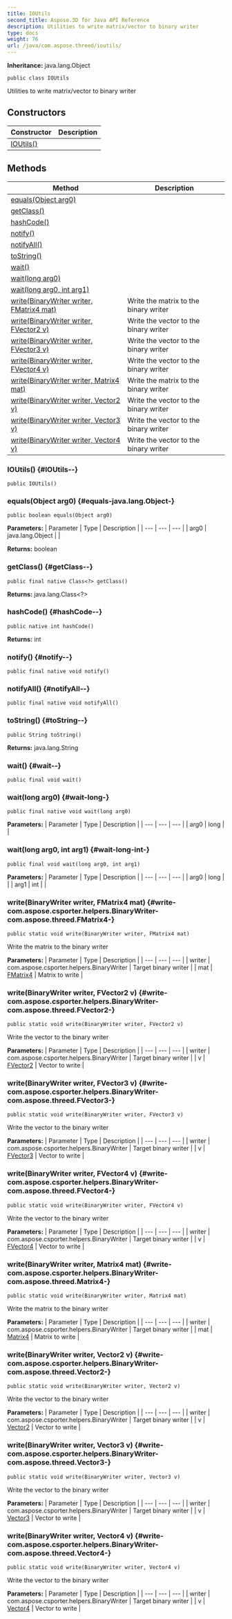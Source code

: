 ```yaml
---
title: IOUtils
second_title: Aspose.3D for Java API Reference
description: Utilities to write matrix/vector to binary writer
type: docs
weight: 76
url: /java/com.aspose.threed/ioutils/
---
```


**Inheritance:**
java.lang.Object
```
public class IOUtils
```

Utilities to write matrix/vector to binary writer
## Constructors

| Constructor | Description |
| --- | --- |
| [IOUtils()](#IOUtils--) |  |
## Methods

| Method | Description |
| --- | --- |
| [equals(Object arg0)](#equals-java.lang.Object-) |  |
| [getClass()](#getClass--) |  |
| [hashCode()](#hashCode--) |  |
| [notify()](#notify--) |  |
| [notifyAll()](#notifyAll--) |  |
| [toString()](#toString--) |  |
| [wait()](#wait--) |  |
| [wait(long arg0)](#wait-long-) |  |
| [wait(long arg0, int arg1)](#wait-long-int-) |  |
| [write(BinaryWriter writer, FMatrix4 mat)](#write-com.aspose.csporter.helpers.BinaryWriter-com.aspose.threed.FMatrix4-) | Write the matrix to the binary writer |
| [write(BinaryWriter writer, FVector2 v)](#write-com.aspose.csporter.helpers.BinaryWriter-com.aspose.threed.FVector2-) | Write the vector to the binary writer |
| [write(BinaryWriter writer, FVector3 v)](#write-com.aspose.csporter.helpers.BinaryWriter-com.aspose.threed.FVector3-) | Write the vector to the binary writer |
| [write(BinaryWriter writer, FVector4 v)](#write-com.aspose.csporter.helpers.BinaryWriter-com.aspose.threed.FVector4-) | Write the vector to the binary writer |
| [write(BinaryWriter writer, Matrix4 mat)](#write-com.aspose.csporter.helpers.BinaryWriter-com.aspose.threed.Matrix4-) | Write the matrix to the binary writer |
| [write(BinaryWriter writer, Vector2 v)](#write-com.aspose.csporter.helpers.BinaryWriter-com.aspose.threed.Vector2-) | Write the vector to the binary writer |
| [write(BinaryWriter writer, Vector3 v)](#write-com.aspose.csporter.helpers.BinaryWriter-com.aspose.threed.Vector3-) | Write the vector to the binary writer |
| [write(BinaryWriter writer, Vector4 v)](#write-com.aspose.csporter.helpers.BinaryWriter-com.aspose.threed.Vector4-) | Write the vector to the binary writer |
### IOUtils() {#IOUtils--}
```
public IOUtils()
```


### equals(Object arg0) {#equals-java.lang.Object-}
```
public boolean equals(Object arg0)
```




**Parameters:**
| Parameter | Type | Description |
| --- | --- | --- |
| arg0 | java.lang.Object |  |

**Returns:**
boolean
### getClass() {#getClass--}
```
public final native Class<?> getClass()
```




**Returns:**
java.lang.Class<?>
### hashCode() {#hashCode--}
```
public native int hashCode()
```




**Returns:**
int
### notify() {#notify--}
```
public final native void notify()
```




### notifyAll() {#notifyAll--}
```
public final native void notifyAll()
```




### toString() {#toString--}
```
public String toString()
```




**Returns:**
java.lang.String
### wait() {#wait--}
```
public final void wait()
```




### wait(long arg0) {#wait-long-}
```
public final native void wait(long arg0)
```




**Parameters:**
| Parameter | Type | Description |
| --- | --- | --- |
| arg0 | long |  |

### wait(long arg0, int arg1) {#wait-long-int-}
```
public final void wait(long arg0, int arg1)
```




**Parameters:**
| Parameter | Type | Description |
| --- | --- | --- |
| arg0 | long |  |
| arg1 | int |  |

### write(BinaryWriter writer, FMatrix4 mat) {#write-com.aspose.csporter.helpers.BinaryWriter-com.aspose.threed.FMatrix4-}
```
public static void write(BinaryWriter writer, FMatrix4 mat)
```


Write the matrix to the binary writer

**Parameters:**
| Parameter | Type | Description |
| --- | --- | --- |
| writer | com.aspose.csporter.helpers.BinaryWriter | Target binary writer |
| mat | [FMatrix4](../../com.aspose.threed/fmatrix4) | Matrix to write |

### write(BinaryWriter writer, FVector2 v) {#write-com.aspose.csporter.helpers.BinaryWriter-com.aspose.threed.FVector2-}
```
public static void write(BinaryWriter writer, FVector2 v)
```


Write the vector to the binary writer

**Parameters:**
| Parameter | Type | Description |
| --- | --- | --- |
| writer | com.aspose.csporter.helpers.BinaryWriter | Target binary writer |
| v | [FVector2](../../com.aspose.threed/fvector2) | Vector to write |

### write(BinaryWriter writer, FVector3 v) {#write-com.aspose.csporter.helpers.BinaryWriter-com.aspose.threed.FVector3-}
```
public static void write(BinaryWriter writer, FVector3 v)
```


Write the vector to the binary writer

**Parameters:**
| Parameter | Type | Description |
| --- | --- | --- |
| writer | com.aspose.csporter.helpers.BinaryWriter | Target binary writer |
| v | [FVector3](../../com.aspose.threed/fvector3) | Vector to write |

### write(BinaryWriter writer, FVector4 v) {#write-com.aspose.csporter.helpers.BinaryWriter-com.aspose.threed.FVector4-}
```
public static void write(BinaryWriter writer, FVector4 v)
```


Write the vector to the binary writer

**Parameters:**
| Parameter | Type | Description |
| --- | --- | --- |
| writer | com.aspose.csporter.helpers.BinaryWriter | Target binary writer |
| v | [FVector4](../../com.aspose.threed/fvector4) | Vector to write |

### write(BinaryWriter writer, Matrix4 mat) {#write-com.aspose.csporter.helpers.BinaryWriter-com.aspose.threed.Matrix4-}
```
public static void write(BinaryWriter writer, Matrix4 mat)
```


Write the matrix to the binary writer

**Parameters:**
| Parameter | Type | Description |
| --- | --- | --- |
| writer | com.aspose.csporter.helpers.BinaryWriter | Target binary writer |
| mat | [Matrix4](../../com.aspose.threed/matrix4) | Matrix to write |

### write(BinaryWriter writer, Vector2 v) {#write-com.aspose.csporter.helpers.BinaryWriter-com.aspose.threed.Vector2-}
```
public static void write(BinaryWriter writer, Vector2 v)
```


Write the vector to the binary writer

**Parameters:**
| Parameter | Type | Description |
| --- | --- | --- |
| writer | com.aspose.csporter.helpers.BinaryWriter | Target binary writer |
| v | [Vector2](../../com.aspose.threed/vector2) | Vector to write |

### write(BinaryWriter writer, Vector3 v) {#write-com.aspose.csporter.helpers.BinaryWriter-com.aspose.threed.Vector3-}
```
public static void write(BinaryWriter writer, Vector3 v)
```


Write the vector to the binary writer

**Parameters:**
| Parameter | Type | Description |
| --- | --- | --- |
| writer | com.aspose.csporter.helpers.BinaryWriter | Target binary writer |
| v | [Vector3](../../com.aspose.threed/vector3) | Vector to write |

### write(BinaryWriter writer, Vector4 v) {#write-com.aspose.csporter.helpers.BinaryWriter-com.aspose.threed.Vector4-}
```
public static void write(BinaryWriter writer, Vector4 v)
```


Write the vector to the binary writer

**Parameters:**
| Parameter | Type | Description |
| --- | --- | --- |
| writer | com.aspose.csporter.helpers.BinaryWriter | Target binary writer |
| v | [Vector4](../../com.aspose.threed/vector4) | Vector to write |

